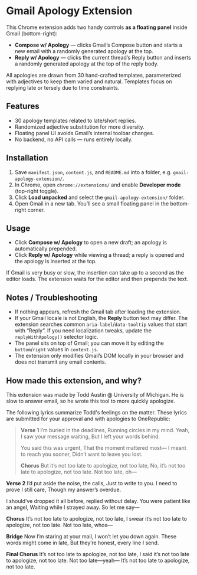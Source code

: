 # Gmail Apology Extension

This Chrome extension adds two handy controls **as a floating panel** inside Gmail (bottom-right):

- **Compose w/ Apology** — clicks Gmail’s Compose button and starts a new email with a randomly generated apology at the top.  
- **Reply w/ Apology** — clicks the current thread’s Reply button and inserts a randomly generated apology at the top of the reply body.  

All apologies are drawn from 30 hand-crafted templates, parameterized with adjectives to keep them varied and natural. Templates focus on replying late or tersely due to time constraints.

## Features

- 30 apology templates related to late/short replies.  
- Randomized adjective substitution for more diversity.  
- Floating panel UI avoids Gmail’s internal toolbar changes.  
- No backend, no API calls — runs entirely locally.  

## Installation

1. Save `manifest.json`, `content.js`, and `README.md` into a folder, e.g. `gmail-apology-extension/`.
2. In Chrome, open `chrome://extensions/` and enable **Developer mode** (top-right toggle).  
3. Click **Load unpacked** and select the `gmail-apology-extension/` folder.  
4. Open Gmail in a new tab. You’ll see a small floating panel in the bottom-right corner.

## Usage

- Click **Compose w/ Apology** to open a new draft; an apology is automatically prepended.  
- Click **Reply w/ Apology** while viewing a thread; a reply is opened and the apology is inserted at the top.  

If Gmail is very busy or slow, the insertion can take up to a second as the editor loads. The extension waits for the editor and then prepends the text.

## Notes / Troubleshooting

- If nothing appears, refresh the Gmail tab after loading the extension.  
- If your Gmail locale is not English, the **Reply** button text may differ. The extension searches common `aria-label`/`data-tooltip` values that start with “Reply”. If you need localization tweaks, update the `replyWithApology()` selector logic.  
- The panel sits on top of Gmail; you can move it by editing the `bottom`/`right` values in `content.js`.  
- The extension only modifies Gmail’s DOM locally in your browser and does not transmit any email contents.  

## How made this extension, and why?

This extension was made by Todd Austin @ University of Michigan. He is slow to answer email, so he wrote this tool to more quickly apologize.

The following lyrics summarize Todd's feelings on the matter. These lyrics are submitted for your approval and with apologies to OneRepublic:

> **Verse 1**
> I’m buried in the deadlines,
> Running circles in my mind.
> Yeah, I saw your message waiting,
> But I left your words behind.
> 
> You said this was urgent,
> That the moment mattered most—
> I meant to reach you sooner,
> Didn’t want to leave you lost.
> 
> **Chorus**
> But it’s not too late to apologize, not too late,
> No, it’s not too late to apologize, not too late.
> Not too late, oh—
> 
**Verse 2**
I’d put aside the noise, the calls,
Just to write to you.
I need to prove I still care,
Though my answer’s overdue.

I should’ve dropped it all before, replied without delay.
You were patient like an angel,
Waiting while I strayed away.
So let me say—

**Chorus**
It’s not too late to apologize, not too late,
I swear it’s not too late to apologize, not too late.
Not too late, whoa—

**Bridge**
Now I’m staring at your mail,
I won’t let you down again.
These words might come in late,
But they’re honest, every line I send.

**Final Chorus**
It’s not too late to apologize, not too late,
I said it’s not too late to apologize, not too late.
Not too late—yeah—
It’s not too late to apologize, not too late.

